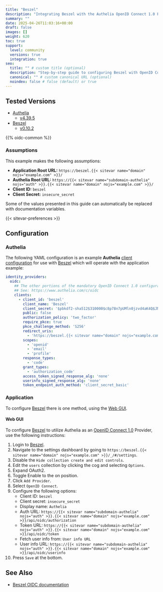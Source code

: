 ```yaml
---
title: "Beszel"
description: "Integrating Beszel with the Authelia OpenID Connect 1.0 Provider."
summary: ""
date: 2025-04-26T11:03:16+00:00
draft: false
images: []
weight: 620
toc: true
support:
  level: community
  versions: true
  integration: true
seo:
  title: "" # custom title (optional)
  description: "Step-by-step guide to configuring Beszel with OpenID Connect 1.0 for secure SSO. Enhance your login flow using Authelia’s modern identity management."
  canonical: "" # custom canonical URL (optional)
  noindex: false # false (default) or true
---
```


## Tested Versions

- [Authelia]
  - [v4.39.5](https://github.com/authelia/authelia/releases/tag/v4.39.5)
- [Beszel]
  - [v0.10.2](https://github.com/henrygd/beszel/releases/tag/v0.10.2)

{{% oidc-common %}}

### Assumptions

This example makes the following assumptions:

- __Application Root URL:__ `https://beszel.{{< sitevar name="domain" nojs="example.com" >}}/`
- __Authelia Root URL:__ `https://{{< sitevar name="subdomain-authelia" nojs="auth" >}}.{{< sitevar name="domain" nojs="example.com" >}}/`
- __Client ID:__ `beszel`
- __Client Secret:__ `insecure_secret`

Some of the values presented in this guide can automatically be replaced with documentation variables.

{{< sitevar-preferences >}}

## Configuration

### Authelia

The following YAML configuration is an example __Authelia__ [client configuration] for use with [Beszel] which will
operate with the application example:

```yaml {title="configuration.yml"}
identity_providers:
  oidc:
    ## The other portions of the mandatory OpenID Connect 1.0 configuration go here.
    ## See: https://www.authelia.com/c/oidc
    clients:
      - client_id: 'beszel'
        client_name: 'Beszel'
        client_secret: '$pbkdf2-sha512$310000$c8p78n7pUMln0jzvd4aK4Q$JNRBzwAo0ek5qKn50cFzzvE9RXV88h1wJn5KGiHrD0YKtZaR/nCb2CJPOsKaPK0hjf.9yHxzQGZziziccp6Yng'  # The digest of 'insecure_secret'.
        public: false
        authorization_policy: 'two_factor'
        require_pkce: true
        pkce_challenge_method: 'S256'
        redirect_uris:
          - 'https://beszel.{{< sitevar name="domain" nojs="example.com" >}}/api/oauth2-redirect'
        scopes:
          - 'openid'
          - 'email'
          - 'profile'
        response_types:
          - 'code'
        grant_types:
          - 'authorization_code'
        access_token_signed_response_alg: 'none'
        userinfo_signed_response_alg: 'none'
        token_endpoint_auth_method: 'client_secret_basic'
```

### Application

To configure [Beszel] there is one method, using the [Web GUI](#web-gui).

#### Web GUI

To configure [Beszel] to utilize Authelia as an [OpenID Connect 1.0] Provider, use the following instructions:

1. Login to [Beszel].
2. Navigate to the settings dashboard by going to `https://beszel.{{< sitevar name="domain" nojs="example.com" >}}/_/#/settings`.
3. Disable the `Hide collection create and edit controls`.
4. Edit the `users` collection by clicking the cog and selecting `Options`.
5. Expand OAuth2.
6. Toggle Enable to the on position.
7. Click `Add Provider`.
8. Select `OpenID Connect`.
9. Configure the following options:
   - Client ID: `beszel`
   - Client secret: `insecure_secret`
   - Display name: `Authelia`
   - Auth URL: `https://{{< sitevar name="subdomain-authelia" nojs="auth" >}}.{{< sitevar name="domain" nojs="example.com" >}}/api/oidc/authorization`
   - Token URL: `https://{{< sitevar name="subdomain-authelia" nojs="auth" >}}.{{< sitevar name="domain" nojs="example.com" >}}/api/oidc/token`
   - Fetch user info from: `User info URL`
   - User info URL: `https://{{< sitevar name="subdomain-authelia" nojs="auth" >}}.{{< sitevar name="domain" nojs="example.com" >}}/api/oidc/userinfo`
10. Press `Save` at the bottom.

## See Also

- [Beszel OIDC documentation](https://beszel.dev/guide/oauth)

[Authelia]: https://www.authelia.com
[Beszel]: https://beszel.dev/
[OpenID Connect 1.0]: ../../../openid-connect/introduction.md
[client configuration]: ../../../../configuration/identity-providers/openid-connect/clients.md
